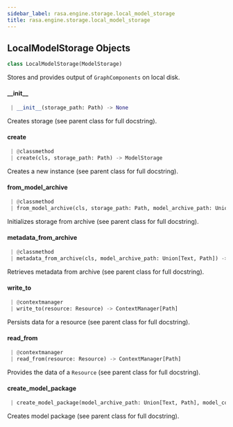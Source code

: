 ```yaml
---
sidebar_label: rasa.engine.storage.local_model_storage
title: rasa.engine.storage.local_model_storage
---
```

## LocalModelStorage Objects

```python
class LocalModelStorage(ModelStorage)
```

Stores and provides output of `GraphComponents` on local disk.

#### \_\_init\_\_

```python
 | __init__(storage_path: Path) -> None
```

Creates storage (see parent class for full docstring).

#### create

```python
 | @classmethod
 | create(cls, storage_path: Path) -> ModelStorage
```

Creates a new instance (see parent class for full docstring).

#### from\_model\_archive

```python
 | @classmethod
 | from_model_archive(cls, storage_path: Path, model_archive_path: Union[Text, Path]) -> Tuple[LocalModelStorage, ModelMetadata]
```

Initializes storage from archive (see parent class for full docstring).

#### metadata\_from\_archive

```python
 | @classmethod
 | metadata_from_archive(cls, model_archive_path: Union[Text, Path]) -> ModelMetadata
```

Retrieves metadata from archive (see parent class for full docstring).

#### write\_to

```python
 | @contextmanager
 | write_to(resource: Resource) -> ContextManager[Path]
```

Persists data for a resource (see parent class for full docstring).

#### read\_from

```python
 | @contextmanager
 | read_from(resource: Resource) -> ContextManager[Path]
```

Provides the data of a `Resource` (see parent class for full docstring).

#### create\_model\_package

```python
 | create_model_package(model_archive_path: Union[Text, Path], model_configuration: GraphModelConfiguration, domain: Domain) -> ModelMetadata
```

Creates model package (see parent class for full docstring).

